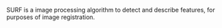 SURF is a image processing algorithm to detect and describe features, for purposes of image registration.